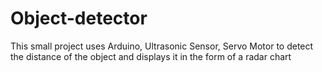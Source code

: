 # Object-detector
This small project uses Arduino, Ultrasonic Sensor, Servo Motor to detect the distance of the object and displays it in the form of a radar chart
